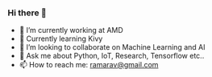 ### Hi there 👋
- 🔭 I’m currently working at AMD
- 🌱 Currently learning Kivy
- 👯 I’m looking to collaborate on Machine Learning and AI
- 💬 Ask me about Python, IoT, Research, Tensorflow etc..
- 📫 How to reach me: ramarav@gmail.com

<!--
**ramarav/ramarav** is a ✨ _special_ ✨ repository because its `README.md` (this file) appears on your GitHub profile.

Here are some ideas to get you started:

- 🔭 I’m currently working on ...
- 🌱 I’m currently learning ...
- 👯 I’m looking to collaborate on ...
- 🤔 I’m looking for help with ...
- 💬 Ask me about ...
- 📫 How to reach me: ...
- 😄 Pronouns: ...
- ⚡ Fun fact: ...
-->
